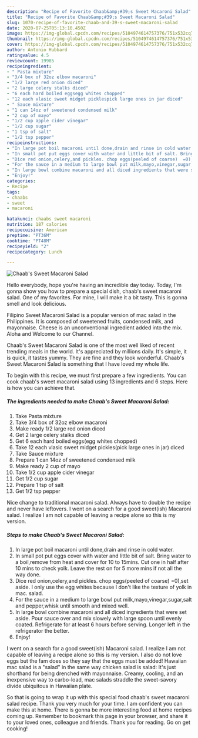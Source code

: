 ```yaml
---
description: "Recipe of Favorite Chaab&amp;#39;s Sweet Macaroni Salad"
title: "Recipe of Favorite Chaab&amp;#39;s Sweet Macaroni Salad"
slug: 1070-recipe-of-favorite-chaab-and-39-s-sweet-macaroni-salad
date: 2020-07-25T05:13:10.450Z
image: https://img-global.cpcdn.com/recipes/5104974614757376/751x532cq70/chaabs-sweet-macaroni-salad-recipe-main-photo.jpg
thumbnail: https://img-global.cpcdn.com/recipes/5104974614757376/751x532cq70/chaabs-sweet-macaroni-salad-recipe-main-photo.jpg
cover: https://img-global.cpcdn.com/recipes/5104974614757376/751x532cq70/chaabs-sweet-macaroni-salad-recipe-main-photo.jpg
author: Antonio Hubbard
ratingvalue: 4.5
reviewcount: 19985
recipeingredient:
- " Pasta mixture"
- "3/4 box of 32oz elbow macaroni"
- "1/2 large red onion diced"
- "2 large celery stalks diced"
- "6 each hard boiled eggsegg whites chopped"
- "12 each vlasic sweet midget picklespick large ones in jar diced"
- " Sauce mixture"
- "1 can 14oz of sweetened condensed milk"
- "2 cup of mayo"
- "1/2 cup apple cider vinegar"
- "1/2 cup sugar"
- "1 tsp of salt"
- "1/2 tsp pepper"
recipeinstructions:
- "In large pot boil macaroni until done,drain and rinse in cold water."
- "In small pot put eggs cover with water and little bit of salt. Bring water to a boil,remove from heat and cover for 10 to 15mins.  Cut one in half after 10 mins to check yolk.  Leave the rest on for 5 more mins if not all the way done."
- "Dice red onion,celery,and pickles. chop eggs(peeled of coarse)  =0),set aside.  I only use the egg whites because I don&#39;t like the texture of yolk in mac. salad."
- "For the sauce in a medium to large bowl put milk,mayo,vinegar,sugar,salt and pepper,whisk until smooth and mixed well."
- "In large bowl combine macaroni and all diced ingredients that were set aside.  Pour sauce over and mix slowely with large spoon until evenly coated.  Refrigerate for at least 6 hours before serving. Longer left in the refrigerator the better."
- "Enjoy!"
categories:
- Recipe
tags:
- chaabs
- sweet
- macaroni

katakunci: chaabs sweet macaroni 
nutrition: 187 calories
recipecuisine: American
preptime: "PT36M"
cooktime: "PT48M"
recipeyield: "2"
recipecategory: Lunch

---
```



![Chaab&#39;s Sweet Macaroni Salad](https://img-global.cpcdn.com/recipes/5104974614757376/751x532cq70/chaabs-sweet-macaroni-salad-recipe-main-photo.jpg)

Hello everybody, hope you're having an incredible day today. Today, I'm gonna show you how to prepare a special dish, chaab&#39;s sweet macaroni salad. One of my favorites. For mine, I will make it a bit tasty. This is gonna smell and look delicious.

Filipino Sweet Macaroni Salad is a popular version of mac salad in the Philippines. It is composed of sweetened fruits, condensed milk, and mayonnaise. Cheese is an unconventional ingredient added into the mix. Aloha and Welcome to our Channel.

Chaab&#39;s Sweet Macaroni Salad is one of the most well liked of recent trending meals in the world. It's appreciated by millions daily. It's simple, it is quick, it tastes yummy. They are fine and they look wonderful. Chaab&#39;s Sweet Macaroni Salad is something that I have loved my whole life.


To begin with this recipe, we must first prepare a few ingredients. You can cook chaab&#39;s sweet macaroni salad using 13 ingredients and 6 steps. Here is how you can achieve that.

<!--inarticleads1-->

##### The ingredients needed to make Chaab&#39;s Sweet Macaroni Salad:

1. Take  Pasta mixture
1. Take 3/4 box of 32oz elbow macaroni
1. Make ready 1/2 large red onion diced
1. Get 2 large celery stalks diced
1. Get 6 each hard boiled eggs(egg whites chopped)
1. Take 12 each vlasic sweet midget pickles(pick large ones in jar) diced
1. Take  Sauce mixture
1. Prepare 1 can 14oz of sweetened condensed milk
1. Make ready 2 cup of mayo
1. Take 1/2 cup apple cider vinegar
1. Get 1/2 cup sugar
1. Prepare 1 tsp of salt
1. Get 1/2 tsp pepper


Nice change to traditional macaroni salad. Always have to double the recipe and never have leftovers. I went on a search for a good sweet(ish) Macaroni salad. I realize I am not capable of leaving a recipe alone so this is my version. 

<!--inarticleads2-->

##### Steps to make Chaab&#39;s Sweet Macaroni Salad:

1. In large pot boil macaroni until done,drain and rinse in cold water.
1. In small pot put eggs cover with water and little bit of salt. Bring water to a boil,remove from heat and cover for 10 to 15mins.  Cut one in half after 10 mins to check yolk.  Leave the rest on for 5 more mins if not all the way done.
1. Dice red onion,celery,and pickles. chop eggs(peeled of coarse)  =0),set aside.  I only use the egg whites because I don&#39;t like the texture of yolk in mac. salad.
1. For the sauce in a medium to large bowl put milk,mayo,vinegar,sugar,salt and pepper,whisk until smooth and mixed well.
1. In large bowl combine macaroni and all diced ingredients that were set aside.  Pour sauce over and mix slowely with large spoon until evenly coated.  Refrigerate for at least 6 hours before serving. Longer left in the refrigerator the better.
1. Enjoy!


I went on a search for a good sweet(ish) Macaroni salad. I realize I am not capable of leaving a recipe alone so this is my version. I also do not love eggs but the fam does so they say that the eggs must be added! Hawaiian mac salad is a &#34;salad&#34; in the same way chicken salad is salad: It&#39;s just shorthand for being drenched with mayonnaise. Creamy, cooling, and an inexpensive way to carbo-load, mac salads straddle the sweet-savory divide ubiquitous in Hawaiian plate. 

So that is going to wrap it up with this special food chaab&#39;s sweet macaroni salad recipe. Thank you very much for your time. I am confident you can make this at home. There is gonna be more interesting food at home recipes coming up. Remember to bookmark this page in your browser, and share it to your loved ones, colleague and friends. Thank you for reading. Go on get cooking!
